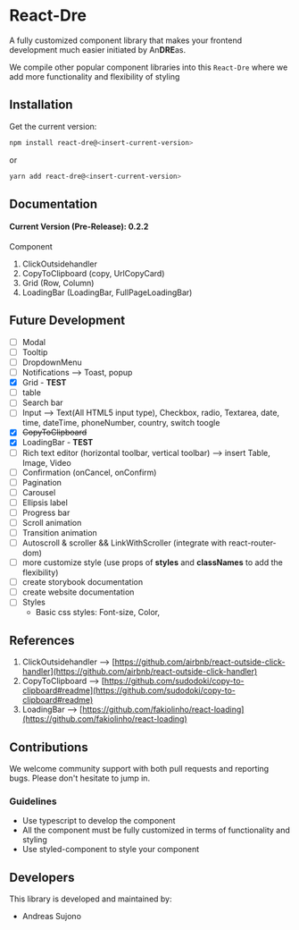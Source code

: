 # React-Dre
A fully customized component library that makes your frontend development much easier initiated by An**DRE**as.

We compile other popular component libraries into this `React-Dre` where we add more functionality and flexibility of styling

## Installation

Get the current version:

```bash
npm install react-dre@<insert-current-version>
```

or

```bash
yarn add react-dre@<insert-current-version>
```

## Documentation
#### Current Version (Pre-Release): 0.2.2
Component
1) ClickOutsidehandler
2) CopyToClipboard (copy, UrlCopyCard)
3) Grid (Row, Column)
4) LoadingBar (LoadingBar, FullPageLoadingBar)

## Future Development
* [ ] Modal
* [ ] Tooltip
* [ ] DropdownMenu
* [ ] Notifications --> Toast, popup
* [x] Grid - **TEST**
* [ ] table
* [ ] Search bar
* [ ] Input --> Text(All HTML5 input type), Checkbox, radio, Textarea, date, time, dateTime, phoneNumber, country, switch toogle
* [x] ~~CopyToClipboard~~
* [x] LoadingBar - **TEST**
* [ ] Rich text editor (horizontal toolbar, vertical toolbar) --> insert Table, Image, Video
* [ ] Confirmation (onCancel, onConfirm)
* [ ] Pagination
* [ ] Carousel
* [ ] Ellipsis label
* [ ] Progress bar
* [ ] Scroll animation
* [ ] Transition animation
* [ ] Autoscroll & scroller && LinkWithScroller (integrate with react-router-dom)
* [ ] more customize style (use props of **styles** and **classNames** to add the flexibility)
* [ ] create storybook documentation
* [ ] create website documentation
* [ ] Styles
    - Basic css styles: Font-size, Color, 
    
## References
1) ClickOutsidehandler --> [https://github.com/airbnb/react-outside-click-handler](https://github.com/airbnb/react-outside-click-handler)
2) CopyToClipboard --> [https://github.com/sudodoki/copy-to-clipboard#readme](https://github.com/sudodoki/copy-to-clipboard#readme)
3) LoadingBar --> [https://github.com/fakiolinho/react-loading](https://github.com/fakiolinho/react-loading)

## Contributions
We welcome community support with both pull requests and reporting bugs. Please don't hesitate to jump in.

### Guidelines
- Use typescript to develop the component
- All the component must be fully customized in terms of functionality and styling
- Use styled-component to style your component

## Developers
This library is developed and maintained by:
- Andreas Sujono

<br/>
